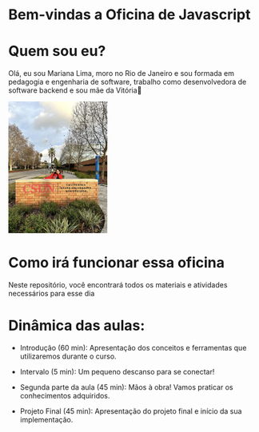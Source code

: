 # Bem-vindas a Oficina de Javascript


# Quem sou eu?

Olá, eu sou Mariana Lima, moro no Rio de Janeiro e sou formada em pedagogia e engenharia de software, trabalho como desenvolvedora de software backend e sou mãe da Vitória🥰

 <img src="imgs/quemSou.jpg" alt="Gif Yeah" width="198">

# Como irá funcionar essa oficina

Neste repositório, você encontrará todos os materiais e atividades necessários para esse dia

# Dinâmica das aulas:

- Introdução (60 min): Apresentação dos conceitos e ferramentas que utilizaremos durante o curso.

- Intervalo (5 min): Um pequeno descanso para se conectar!

- Segunda parte da aula (45 min): Mãos à obra! Vamos praticar os conhecimentos adquiridos.

- Projeto Final (45 min): Apresentação do projeto final e início da sua implementação.


